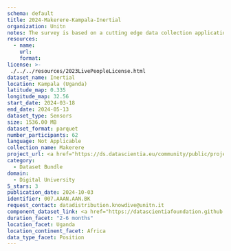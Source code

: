 ```yaml
---
schema: default
title: 2024-Makerere-Kampala-Inertial
organization: Unitn
notes: The survey is based on a cutting edge data collection application called iLog1, developed by the University of Trento (Italy). Once installed on your smartphone and given the permission to collect the data, the iLog app will ask you information on the following topics (a) Socio-demographics (e.g., age, gender, nationality); (b) Social relations with peers and classmates; (c) Personality, Values and Competences; (d) Cultural consumption and activities (e.g., sports, cooking and shopping habits); (e) Mobility. After this information, the app will start sending every 30 minutes for 2 weeks the request to answer to four questions that require a few seconds of your time ("Where are you?"; "With whom are you?"; "What are you doing?"; and "What mood are you?"). Furthermore, the app will automatically collect data from your smartphone's sensors for 2 months. An example of sensors are location, bluetooth or if your smartphone is on or off (you can find a complete list of sensors in the Privacy Statement and within the iLog app itself).
resources:
  - name: 
    url: 
    format: 
license: >-
 ./../../resources/2023LivePeopleLicense.html
dataset_name: Inertial
location: Kampala (Uganda)
latitude_map: 0.335
longitude_map: 32.56
start_date: 2024-03-18
end_date: 2024-05-13
dataset_type: Sensors
size: 1536.00 MB
dataset_format: parquet
number_participants: 62
language: Not Applicable
collection_name: Makerere
project_url: <a href="https://ds.datascientia.eu/community/public/projects/896bbb55-5ee2-4653-9b43-69cc88633ec16">https://ds.datascientia.eu/community/public/projects/896bbb55-5ee2-4653-9b43-69cc88633ec16</a>
category: 
  - Dataset Bundle
domain: 
  - Digital University
5_stars: 3
publication_date: 2024-10-03
identifier: 007.AAAN.AAN.BK
request_contact: datadistribution.knowdive@unitn.it
component_dataset_link: <a href="https://datascientiafoundation.github.io/LivePeople/datasets/2024-MAK-Kampala-Geomagnetic%20Rotation%20Vector/">2024-MAK-Kampala-Geomagnetic Rotation Vector</a>
duration_facet: "2-6 months"
location_facet: Uganda
location_continent_facet: Africa
data_type_facet: Position
---
```


